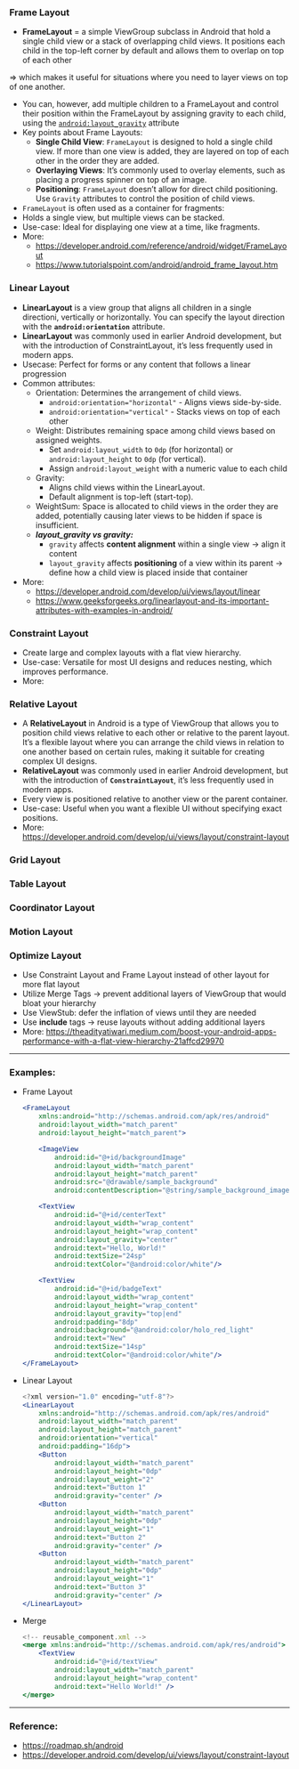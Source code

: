 ### **Frame Layout**

- **FrameLayout** = a simple ViewGroup subclass in Android that hold a single child view or a stack of overlapping child views. It positions each child in the top-left corner by default and allows them to overlap on top of each other

⇒ which makes it useful for situations where you need to layer views on top of one another.

- You can, however, add multiple children to a FrameLayout and control their position within the FrameLayout by assigning gravity to each child, using the [`android:layout_gravity`](https://developer.android.com/reference/android/widget/FrameLayout.LayoutParams#attr_android:layout_gravity) attribute
- Key points about Frame Layouts:
    - **Single Child View**: `FrameLayout` is designed to hold a single child view. If more than one view is added, they are layered on top of each other in the order they are added.
    - **Overlaying Views**: It’s commonly used to overlay elements, such as placing a progress spinner on top of an image.
    - **Positioning**: `FrameLayout` doesn’t allow for direct child positioning. Use `Gravity` attributes to control the position of child views.
- `FrameLayout` is often used as a container for fragments:
- Holds a single view, but multiple views can be stacked.
- Use-case: Ideal for displaying one view at a time, like fragments.
- More:
    - https://developer.android.com/reference/android/widget/FrameLayout
    - https://www.tutorialspoint.com/android/android_frame_layout.htm

### **Linear Layout**

- **LinearLayout** is a view group that aligns all children in a single directioni, vertically or horizontally. You can specify the layout direction with the **`android:orientation`** attribute.
- **LinearLayout** was commonly used in earlier Android development, but with the introduction of ConstraintLayout, it’s less frequently used in modern apps.
- Usecase: Perfect for forms or any content that follows a linear progression
- Common attributes:
    - Orientation: Determines the arrangement of child views.
        - `android:orientation="horizontal"` - Aligns views side-by-side.
        - `android:orientation="vertical"` - Stacks views on top of each other
    - Weight: Distributes remaining space among child views based on assigned weights.
        - Set `android:layout_width` to `0dp` (for horizontal) or `android:layout_height` to `0dp` (for vertical).
        - Assign `android:layout_weight` with a numeric value to each child
    - Gravity:
        - Aligns child views within the LinearLayout.
        - Default alignment is top-left (start-top).
    - WeightSum: Space is allocated to child views in the order they are added, potentially causing later views to be hidden if space is insufficient.
    - ***layout_gravity vs gravity:***
        - `gravity` affects **content alignment** within a single view → align it content
        - `layout_gravity` affects **positioning** of a view within its parent → define how a child view is placed inside that container
- More:
    - https://developer.android.com/develop/ui/views/layout/linear
    - https://www.geeksforgeeks.org/linearlayout-and-its-important-attributes-with-examples-in-android/

### **Constraint Layout**

- Create large and complex layouts with a flat view hierarchy.
- Use-case: Versatile for most UI designs and reduces nesting, which improves performance.
- More:

### **Relative Layout**

- A **RelativeLayout** in Android is a type of ViewGroup that allows you to position child views relative to each other or relative to the parent layout. It’s a flexible layout where you can arrange the child views in relation to one another based on certain rules, making it suitable for creating complex UI designs.
- **RelativeLayout** was commonly used in earlier Android development, but with the introduction of **`ConstraintLayout`**, it’s less frequently used in modern apps.
- Every view is positioned relative to another view or the parent container.
- Use-case: Useful when you want a flexible UI without specifying exact positions.
- More: https://developer.android.com/develop/ui/views/layout/constraint-layout

### **Grid Layout**

### **Table Layout**

### **Coordinator Layout**

### **Motion Layout**

### Optimize Layout

- Use Constraint Layout and Frame Layout instead of other layout for more flat layout
- Utilize Merge Tags → prevent additional layers of ViewGroup that would bloat your hierarchy
- Use ViewStub: defer the inflation of views until they are needed
- Use **include** tags → reuse layouts without adding additional layers
- More: https://theadityatiwari.medium.com/boost-your-android-apps-performance-with-a-flat-view-hierarchy-21affcd29970

---

### Examples:

- Frame Layout
    
    ```jsx
    <FrameLayout
        xmlns:android="http://schemas.android.com/apk/res/android"
        android:layout_width="match_parent"
        android:layout_height="match_parent">
    
        <ImageView
            android:id="@+id/backgroundImage"
            android:layout_width="match_parent"
            android:layout_height="match_parent"
            android:src="@drawable/sample_background"
            android:contentDescription="@string/sample_background_image"/>
    
        <TextView
            android:id="@+id/centerText"
            android:layout_width="wrap_content"
            android:layout_height="wrap_content"
            android:layout_gravity="center"
            android:text="Hello, World!"
            android:textSize="24sp"
            android:textColor="@android:color/white"/>
    
        <TextView
            android:id="@+id/badgeText"
            android:layout_width="wrap_content"
            android:layout_height="wrap_content"
            android:layout_gravity="top|end"
            android:padding="8dp"
            android:background="@android:color/holo_red_light"
            android:text="New"
            android:textSize="14sp"
            android:textColor="@android:color/white"/>
    </FrameLayout>
    
    ```
    
- Linear Layout
    
    ```jsx
    <?xml version="1.0" encoding="utf-8"?>
    <LinearLayout
        xmlns:android="http://schemas.android.com/apk/res/android"
        android:layout_width="match_parent"
        android:layout_height="match_parent"
        android:orientation="vertical"
        android:padding="16dp">
        <Button
            android:layout_width="match_parent"
            android:layout_height="0dp"
            android:layout_weight="2"
            android:text="Button 1"
            android:gravity="center" />
        <Button
            android:layout_width="match_parent"
            android:layout_height="0dp"
            android:layout_weight="1"
            android:text="Button 2"
            android:gravity="center" />
        <Button
            android:layout_width="match_parent"
            android:layout_height="0dp"
            android:layout_weight="1"
            android:text="Button 3"
            android:gravity="center" />
    </LinearLayout>
    
    ```
    
- Merge
    
    ```jsx
    <!-- reusable_component.xml -->
    <merge xmlns:android="http://schemas.android.com/apk/res/android">
        <TextView
            android:id="@+id/textView"
            android:layout_width="match_parent"
            android:layout_height="wrap_content"
            android:text="Hello World!" />
    </merge>
    ```
    

---

### Reference:

- https://roadmap.sh/android
- https://developer.android.com/develop/ui/views/layout/constraint-layout